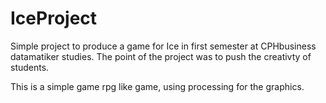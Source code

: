 # IceProject
 
Simple project to produce a game for Ice in first semester at CPHbusiness datamatiker studies. The point of the project was to push the creativty of students.

This is a simple game rpg like game, using processing for the graphics.

